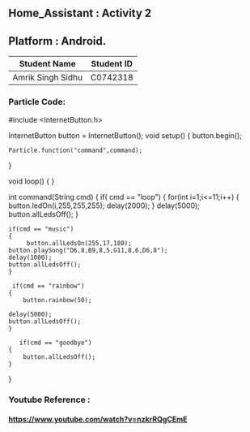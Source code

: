## Home_Assistant : Activity 2
## Platform : Android.

Student Name  | Student ID
------------- | -------------
Amrik Singh Sidhu  | C0742318

### Particle Code:

#include <InternetButton.h>

InternetButton button = InternetButton();
void setup() {
    button.begin();
    
    Particle.function("command",command);
   
}

void loop() {   }
    
  int command(String cmd)
{
    if( cmd == "loop")
    {
    for(int i=1;i<=11;i++)
    {
    button.ledOn(i,255,255,255);
    delay(2000);
    }
    delay(5000);
    button.allLedsOff();
    }
    
    if(cmd == "music")
    {
         button.allLedsOn(255,17,180);
    button.playSong("D6,8,B9,8,5,G11,8,6,D6,8");
    delay(1000);
    button.allLedsOff();
    }
    
     if(cmd == "rainbow")
    {
        button.rainbow(50);
    
    delay(5000);
    button.allLedsOff();
    }
    
       if(cmd == "goodbye")
    {
        button.allLedsOff();
    }
    
}

### Youtube Reference :
#### https://www.youtube.com/watch?v=nzkrRQgCEmE

